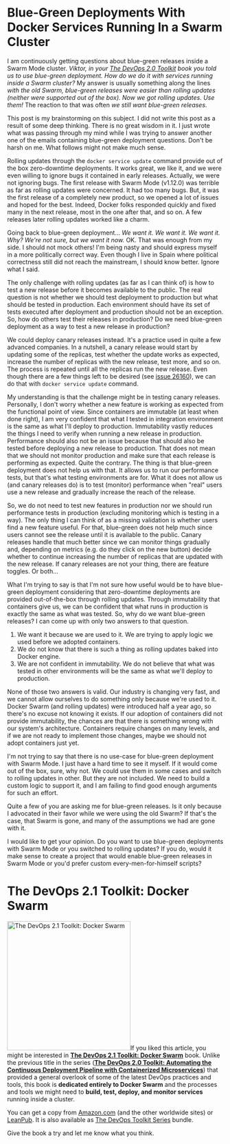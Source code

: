 # Blue-Green Deployments With Docker Services Running In a Swarm Cluster

I am continuously getting questions about blue-green releases inside a Swarm Mode cluster. *Viktor, in your [The DevOps 2.0 Toolkit](https://www.amazon.com/dp/B01BJ4V66M) book you told us to use blue-green deployment. How do we do it with services running inside a Swarm cluster?* My answer is usually something along the lines *with the old Swarm, blue-green releases were easier than rolling updates (neither were supported out of the box). Now we got rolling updates. Use them!* The reaction to that was often *we still want blue-green releases*.

This post is my brainstorming on this subject. I did not write this post as a result of some deep thinking. There is no great wisdom in it. I just wrote what was passing through my mind while I was trying to answer another one of the emails containing blue-green deployment questions. Don't be harsh on me. What follows might not make much sense.

Rolling updates through the `docker service update` command provide out of the box zero-downtime deployments. It works great, we like it, and we were even willing to ignore bugs it contained in early releases. Actually, we were not ignoring bugs. The first release with Swarm Mode (v1.12.0) was terrible as far as rolling updates were concerned. It had too many bugs. But, it was the first release of a completely new product, so we opened a lot of issues and hoped for the best. Indeed, Docker folks responded quickly and fixed many in the next release, most in the one after that, and so on. A few releases later rolling updates worked like a charm.

Going back to blue-green deployment... *We want it. We want it. We want it. Why? We're not sure, but we want it now.* OK. That was enough from my side. I should not mock others! I'm being nasty and should express myself in a more politically correct way. Even though I live in Spain where political correctness still did not reach the mainstream, I should know better. Ignore what I said.

The only challenge with rolling updates (as far as I can think of) is how to test a new release before it becomes available to the public. The real question is not whether we should test deployment to production but what should be tested in production. Each environment should have its set of tests executed after deployment and production should not be an exception. So, how do others test their releases in production? Do we need blue-green deployment as a way to test a new release in production?

We could deploy canary releases instead. It's a practice used in quite a few advanced companies. In a nutshell, a canary release would start by updating some of the replicas, test whether the update works as expected, increase the number of replicas with the new release, test more, and so on. The process is repeated until all the replicas run the new release. Even though there are a few things left to be desired (see [issue 26160](https://github.com/docker/docker/issues/26160)), we can do that with `docker service update` command.

My understanding is that the challenge might be in testing canary releases. Personally, I don't worry whether a new feature is working as expected from the functional point of view. Since containers are immutable (at least when done right), I am very confident that what I tested in integration environment is the same as what I'll deploy to production. Immutability vastly reduces the things I need to verify when running a new release in production. Performance should also not be an issue because that should also be tested before deploying a new release to production. That does not mean that we should not monitor production and make sure that each release is performing as expected. Quite the contrary. The thing is that blue-green deployment does not help us with that. It allows us to run our performance tests, but that's what testing environments are for. What it does not allow us (and canary releases do) is to test (monitor) performance when "real" users use a new release and gradually increase the reach of the release.

So, we do not need to test new features in production nor we should run performance tests in production (excluding monitoring which is testing in a way). The only thing I can think of as a missing validation is whether users find a new feature useful. For that, blue-green does not help much since users cannot see the release until it is available to the public. Canary releases handle that much better since we can monitor things gradually and, depending on metrics (e.g. do they click on the new button) decide whether to continue increasing the number of replicas that are updated with the new release. If canary releases are not your thing, there are feature toggles. Or both...

What I'm trying to say is that I'm not sure how useful would be to have blue-green deployment considering that zero-downtime deployments are provided out-of-the-box through rolling updates. Through immutability that containers give us, we can be confident that what runs in production is exactly the same as what was tested. So, why do we want blue-green releases? I can come up with only two answers to that question.

1. We want it because we are used to it. We are trying to apply logic we used before we adopted containers.
2. We do not know that there is such a thing as rolling updates baked into Docker engine.
3. We are not confident in immutability. We do not believe that what was tested in other environments will be the same as what we'll deploy to production.

None of those two answers is valid. Our industry is changing very fast, and we cannot allow ourselves to do something only because we're used to it. Docker Swarm (and rolling updates) were introduced half a year ago, so there's no excuse not knowing it exists. If our adoption of containers did not provide immutability, the chances are that there is something wrong with our system's architecture. Containers require changes on many levels, and if we are not ready to implement those changes, maybe we should not adopt containers just yet.

I'm not trying to say that there is no use-case for blue-green deployment with Swarm Mode. I just have a hard time to see it myself. If it would come out of the box, sure, why not. We could use them in some cases and switch to rolling updates in other. But they are not included. We need to build a custom logic to support it, and I am failing to find good enough arguments for such an effort.

Quite a few of you are asking me for blue-green releases. Is it only because I advocated in their favor while we were using the old Swarm? If that's the case, that Swarm is gone, and many of the assumptions we had are gone with it.

I would like to get your opinion. Do you want to use blue-green deployments with Swarm Mode or you switched to rolling updates? If you do, would it make sense to create a project that would enable blue-green releases in Swarm Mode or you'd prefer custom every-men-for-himself scripts?

# The DevOps 2.1 Toolkit: Docker Swarm

<a href="https://www.amazon.com/dp/1542468914"><img src="https://technologyconversations.files.wordpress.com/2016/09/cover-ebook-small.png?w=287" alt="The DevOps 2.1 Toolkit: Docker Swarm" width="287" height="300" class="alignright size-medium wp-image-3383" /></a>If you liked this article, you might be interested in **[The DevOps 2.1 Toolkit: Docker Swarm](https://www.amazon.com/dp/1542468914)** book. Unlike the previous title in the series (**[The DevOps 2.0 Toolkit: Automating the Continuous Deployment Pipeline with Containerized Microservices](http://www.amazon.com/dp/B01BJ4V66M)**) that provided a general overlook of some of the latest DevOps practices and tools, this book is **dedicated entirely to Docker Swarm** and the processes and tools we might need to **build, test, deploy, and monitor services** running inside a cluster.

You can get a copy from [Amazon.com](https://www.amazon.com/dp/1542468914) (and the other worldwide sites) or [LeanPub](https://leanpub.com/the-devops-2-1-toolkit).  It is also available as [The DevOps Toolkit Series](https://leanpub.com/b/thedevopstoolkitseries) bundle.

Give the book a try and let me know what you think.